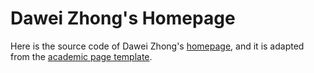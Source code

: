# Dawei Zhong's Homepage

Here is the source code of Dawei Zhong's [homepage](https://dawei-zh.github.io/), and it is adapted from the [academic page template](https://github.com/academicpages/academicpages.github.io).
